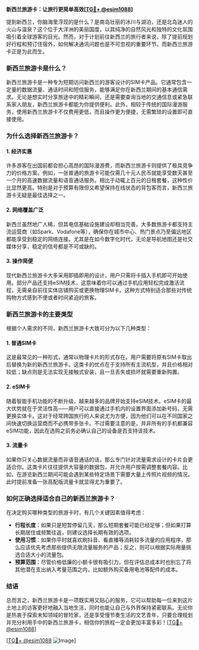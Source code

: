 **新西兰旅游卡：让旅行更简单高效[[TG💪+ @esim1088](https://t.me/s/esim1088)]**

提到新西兰，你脑海里浮现的是什么？是南岛壮丽的冰川与湖泊，还是北岛迷人的火山与温泉？这个位于大洋洲的美丽国度，以其纯净的自然风光和独特的文化氛围吸引着全球游客的目光。然而，对于计划前往新西兰的旅行者来说，除了提前规划好行程和预订住宿外，如何解决通讯问题也是不可忽视的重要环节。而新西兰旅游卡正是为此而生。

### 新西兰旅游卡是什么？

新西兰旅游卡是一种专为短期访问新西兰的游客设计的SIM卡产品。它通常包含一定量的数据流量、通话时间和短信服务，能够满足你在新西兰期间的基本通信需求。无论是想实时分享旅途中的精彩瞬间，还是需要查询当地的交通信息或紧急联系家人朋友，新西兰旅游卡都能为你提供便利。此外，相较于传统的国际漫游服务，使用新西兰旅游卡不仅费用更低，而且操作更为便捷，无需繁琐的设置即可直接使用。

### 为什么选择新西兰旅游卡？

#### 1. **经济实惠**
许多游客在出国前都会担心高昂的国际漫游费，而新西兰旅游卡则提供了极具竞争力的价格方案。例如，一张普通的旅游卡可能仅需几十元人民币就能享受数天甚至一个月的高速数据流量和语音通话服务。相比于动辄上百元的日租套餐，这种性价比显然更高。特别是对于预算有限但又希望保持在线状态的背包客而言，新西兰旅游卡无疑是最佳选择之一。

#### 2. **网络覆盖广泛**
新西兰虽然地广人稀，但其电信基础设施建设却相当完善。大多数旅游卡都支持主流运营商（如Spark、Vodafone等），确保你在城市中心、热门景点乃至偏远地区都能享受到稳定的网络连接。尤其是在如今数字化时代，无论是导航地图还是社交媒体分享，稳定的信号都是不可或缺的。

#### 3. **操作简便**
现代新西兰旅游卡大多采用即插即用的设计，用户只需将卡插入手机即可开始使用。部分产品还支持eSIM技术，这意味着你可以通过手机应用轻松完成激活流程，无需亲自前往实体店铺购买或更换物理SIM卡。这种方式特别适合那些对传统购物方式感到不便或者时间紧迫的旅客。

### 新西兰旅游卡的主要类型

根据个人需求的不同，新西兰旅游卡大致可分为以下几种类型：

#### 1. **普通SIM卡**
这是最常见的一种形式，通常以物理卡片的形式存在。用户需要将原有SIM卡取出后替换为新的新西兰旅游卡。这类卡的优点在于支持所有主流机型，并且价格相对较低；缺点则是无法实现无接触式安装，且一旦丢失或损坏就需要重新购置。

#### 2. **eSIM卡**
随着智能手机功能的不断升级，越来越多的品牌开始支持eSIM技术。eSIM卡的最大优势就在于灵活性高——用户可以直接通过手机内的设置界面添加新号码，无需更换实体卡。这对于经常跨国旅行的人来说尤为方便，因为他们可以在不同国家之间快速切换运营商而不必携带多张卡。不过需要注意的是，并非所有的手机都兼容eSIM功能，因此在选购之前务必确认自己的设备是否支持该技术。

#### 3. **流量卡**
如果你只关心数据流量而非语音通话的话，那么专门针对流量需求设计的卡片会更适合你。这类卡片往往提供大容量的数据包，并允许用户按需调整套餐内容。比如，在游览新西兰期间可能会遇到某些特定场景下需要大量上传照片视频的情况，此时提前准备一张高配版流量卡就显得尤为重要了。

### 如何正确选择适合自己的新西兰旅游卡？

在决定购买哪种类型的旅游卡时，有几个关键因素值得考虑：

- **行程长度**：如果只是短暂停留几天，那么短期套餐可能已经足够；但如果打算长期居住或频繁往返，则建议选择长期有效的选项。
- **使用习惯**：如果你平时就喜欢刷抖音、看直播等消耗较多流量的应用程序，那么应该优先考虑那些提供无限流量服务的产品；反之，则可以根据实际用量挑选合适大小的流量包。
- **预算范围**：尽管价格低廉的小额卡很有吸引力，但在评估总成本时也别忘了将其他潜在支出纳入考量范围之内，比如额外购买备用电池等配件的成本。

### 结语

总而言之，新西兰旅游卡是一项既实用又贴心的服务，它可以帮助每一位来到这片土地上的访客更好地融入当地生活，同时也能让自己与外界保持紧密联系。无论你是热衷于探索未知领域的冒险家，还是享受慢节奏生活的文艺青年，只要合理规划并充分利用手中的新西兰旅游卡，相信你的旅程一定会更加丰富多彩！[[TG💪+ @esim1088](https://t.me/s/esim1088)]

[[TG💪+ @esim1088](https://t.me/s/esim1088) ![Image](https://i.postimg.cc/4NQfJmqS/Snipaste-2025-05-13-00-14-12.png)]